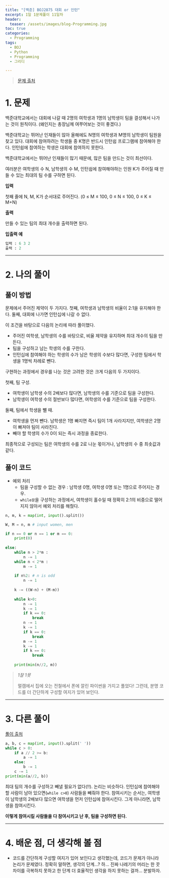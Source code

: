```yaml
---
title: "[백준] BOJ2875 대회 or 인턴"
excerpt: 1일 1문제풀이 11일차
header:
  teaser: /assets/images/blog-Programming.jpg
toc: true
categories:
  - Programming
tags:
  - BOJ
  - Python
  - Programming
  - 그리디

---
```






> [문제 출처](https://www.acmicpc.net/problem/2875)



# 1. 문제



백준대학교에서는 대회에 나갈 때 2명의 여학생과 1명의 남학생이 팀을 결성해서 나가는 것이 원칙이다. (왜인지는 총장님께 여쭈어보는 것이 좋겠다.)

백준대학교는 뛰어난 인재들이 많아 올해에도 N명의 여학생과 M명의 남학생이 팀원을 찾고 있다. 대회에 참여하려는 학생들 중 K명은 반드시 인턴쉽 프로그램에 참여해야 한다. 인턴쉽에 참여하는 학생은 대회에 참여하지 못한다.

백준대학교에서는 뛰어난 인재들이 많기 때문에, 많은 팀을 만드는 것이 최선이다.

여러분은 여학생의 수 N, 남학생의 수 M, 인턴쉽에 참여해야하는 인원 K가 주어질 때 만들 수 있는 최대의 팀 수를 구하면 된다.



**입력**

첫째 줄에 N, M, K가 순서대로 주어진다. (0 ≤ M ≤ 100, 0 ≤ N ≤ 100, 0 ≤ K ≤ M+N)

**출력**

만들 수 있는 팀의 최대 개수을 출력하면 된다.



**입출력 예**

```python
입력 : 6 3 2
출력 : 2
```



---



# 2. 나의 풀이 



## 풀이 방법



 문제에서 주어진 제약이 두 가지다. 첫째, 여학생과 남학생의 비율이 2:1을 유지해야 한다. 둘째, 대회에 나가면 인턴십에 나갈 수 없다.

 이 조건을 바탕으로 다음의 논리에 따라 풀이했다.

* 주어진 여학생, 남학생의 수를 바탕으로, 비율 제약을 유지하며 최대 개수의 팀을 만든다.
* 팀을 구성하고 남는 학생의 수를 구한다.
* 인턴십에 참여해야 하는 학생의 수가 남은 학생의 수보다 많다면, 구성한 팀에서 학생을 1명씩 차례로 뺀다.

 

 구현하는 과정에서 경우를 나눈 것은 고려한 것은 크게 다음의 두 가지이다.

 첫째, 팀 구성.

* 여학생이 남학생 수의 2배보다 많다면, 남학생의 수를 기준으로 팀을 구성한다.
* 남학생이 여학생 수의 절반보다 많다면, 여학생의 수를 기준으로 팀을 구성한다.

둘째, 팀에서 학생을 뺄 때.

* 여학생을 먼저 뺀다. 남학생은 1명 빠지면 즉시 팀이 1개 사라지지만, 여학생은 2명이 빠져야 팀이 사라진다.
* 빼야 할 학생의 수가 0이 되는 즉시 과정을 종료한다.



 최종적으로 구성되는 팀은 여학생의 수를 2로 나눈 몫이거나, 남학생의 수 중 최솟값과 같다.

 

## 풀이 코드

* 예외 처리
  * 팀을 구성할 수 없는 경우 : 남학생 0명, 여학생 0명 또는 1명으로 주어지는 경우.
  * `while문`을 구성하는 과정에서, 여학생이 홀수일 때 정확히 2:1의 비중으로 떨어지지 않아서 예외 처리를 해줬다.

```python
n, m, k = map(int, input().split())

W, M = n, m # input women, men

if n == 0 or n == 1 or m == 0:
	print(0)
	
else:
	while n > 2*m :
		n -= 1
	while n < 2*m :
		m -= 1
	
	if n%2: # n is odd
	    n -= 1
	
	k -= ((W-n) + (M-m))
	
	while k>0:
		n -= 1
		k -= 1
		if k == 0:
			break
		n -= 1
		k -= 1
		if k == 0:
			break
		m -= 1
		k -= 1
		if k == 0:
			break
			
	print(min(n//2, m))
```

> *1잘 1못*
>
>  멀캠에서 집에 오는 전철에서 폰에 깔린 파이썬을 가지고 풀었다! 그런데, 분명 코드를 더 간단하게 구성할 여지가 있어 보인다.



---



# 3. 다른 풀이



[풀이 출처](https://www.acmicpc.net/source/17489318)

```python
a, b, c = map(int, input().split(' '))
while c > 0:
    if a // 2 >= b:
        a -= 1
    else:
        b -= 1
    c -= 1
print(min(a//2, b))
```

 최대 팀의 개수를 구성하고 빼낼 필요가 없다(!!). 논리는 비슷하다.  인턴십에 참여해야 할 사람이 남아 있으면(`while c>0`) 사람들을 빼줘야 한다. 참여시키는 순서는, 여학생이 남학생의 2배보다 많으면 여학생을 먼저 인턴십에 참여시킨다. 그게 아니라면, 남학생을 참여시킨다.



 **이렇게 참여시킬 사람들을 다 참여시키고 난 후, 팀을 구성하면 된다.**



---

# 4. 배운 점, 더 생각해 볼 점



*  코드를 간단하게 구성할 여지가 있어 보인다고 생각했는데, 코드가 문제가 아니라 논리가 문제였다. 정확히 말하면, 생각의 단계...? 하... 진짜 나레기의 머리는 한 끗 차이를 극복하지 못하고 한 단계 더 효율적인 생각을 하지 못하는 걸까... 분발하자.